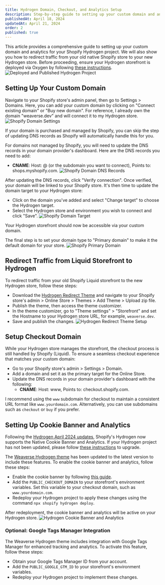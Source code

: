 ```yaml
---
title: Hydrogen Domain, Checkout, and Analytics Setup
description: Step-by-step guide to setting up your custom domain and analytics for your Shopify Hydrogen project.
publishedAt: April 18, 2024
updatedAt: April 21, 2024
order: 2
published: true
---
```


This article provides a comprehensive guide to setting up your custom domain and analytics for your Shopify Hydrogen project. We will also show you how to redirect traffic from your old native Shopify store to your new Hydrogen store. Before proceeding, ensure your Hydrogen storefront is deployed via Oxygen by following [these instructions](/docs/deployment/oxygen).
![Deployed and Published Hydrogen Project](https://cdn.shopify.com/s/files/1/0838/0052/3057/files/weaverse_hydrogen_deployed.png?v=1713692590)

## **Setting Up Your Custom Domain**
Navigate to your Shopify store's admin panel, then go to Settings > Domains. Here, you can add your custom domain by clicking on "Connect existing domain" or "Buy new domain".
For reference, I already own the domain "weaverse.dev" and will connect it to my Hydrogen store.
![Shopify Domain Settings](https://cdn.shopify.com/s/files/1/0838/0052/3057/files/connect_existing_domain.png?v=1713694033)

If your domain is purchased and managed by Shopify, you can skip the step of updating DNS records as Shopify will automatically handle this for you.

For domains not managed by Shopify, you will need to update the DNS records in your domain provider's dashboard. Here are the DNS records you need to add:
- **CNAME**: Host: @ (or the subdomain you want to connect), Points to: shops.myshopify.com.
  ![Shopify Domain DNS Records](https://cdn.shopify.com/s/files/1/0838/0052/3057/files/dns_settings.png?v=1713694183)

After updating the DNS records, click "Verify connection". Once verified, your domain will be linked to your Shopify store. It's then time to update the domain target to your Hydrogen store:
- Click on the domain you've added and select "Change target" to choose the Hydrogen target.
- Select the Hydrogen store and environment you wish to connect and click "Save".
  ![Shopify Domain Target](https://cdn.shopify.com/s/files/1/0838/0052/3057/files/set_hydrogen_target.png?v=1713694386)

Your Hydrogen storefront should now be accessible via your custom domain.

The final step is to set your domain type to "Primary domain" to make it the default domain for your store.
![Shopify Primary Domain](https://cdn.shopify.com/s/files/1/0838/0052/3057/files/domain_type.png?v=1713695844)

## **Redirect Traffic from Liquid Storefront to Hydrogen**
To redirect traffic from your old Shopify Liquid storefront to the new Hydrogen store, follow these steps:
- Download the [Hydrogen Redirect Theme](https://github.com/Shopify/hydrogen-redirect-theme/archive/refs/heads/master.zip) and navigate to your Shopify store's admin > Online Store > Themes > Add Theme > Upload zip file.
- Publish the theme, then access the theme customizer.
- In the theme customizer, go to "Theme settings" > "Storefront" and set the Hostname to your Hydrogen store URL, for example, `weaverse.dev`.
- Save and publish the changes.
  ![Hydrogen Redirect Theme Setup](https://cdn.shopify.com/s/files/1/0838/0052/3057/files/hydrogen_redirect_theme_setup.png?v=1713694951)

## **Setup Checkout Domain**
While your Hydrogen store manages the storefront, the checkout process is still handled by Shopify (Liquid). To ensure a seamless checkout experience that matches your custom domain:
- Go to your Shopify store's admin > Settings > Domain.
- Add a domain and set it as the primary target for the Online Store.
- Update the DNS records in your domain provider's dashboard with the following:
  - **CNAME**: Host: www, Points to: checkout.shopify.com.

I recommend using the `www` subdomain for checkout to maintain a consistent URL format like `www.yourdomain.com`. Alternatively, you can use subdomains such as `checkout` or `buy` if you prefer.


## **Setting Up Cookie Banner and Analytics**
Following the [Hydrogen April 2024 updates](https://hydrogen.shopify.dev/update/april-2024), Shopify's Hydrogen now supports the Native Cookie Banner and Analytics. If your Hydrogen project has not been updated, please follow [these instructions](https://github.com/Shopify/hydrogen/tree/main/examples/analytics#hydrogen-example-shopify-analytics--consent-unstable) to upgrade.

The [Weaverse Hydrogen theme](https://github.com/Weaverse/pilot/tree/main) has been updated to the latest version to include these features. To enable the cookie banner and analytics, follow these steps:
- Enable the cookie banner by following [this guide](https://github.com/Shopify/hydrogen/tree/main/examples/analytics#hydrogen-example-shopify-analytics--consent-unstable).
- Add the `PUBLIC_CHECKOUT_DOMAIN` to your storefront's environment variables. Set this variable to your checkout domain, such as `www.yourdomain.com`.
- Redeploy your Hydrogen project to apply these changes using the command `npx shopify hydrogen deploy`.

After redeployment, the cookie banner and analytics will be active on your Hydrogen store.
![Hydrogen Cookie Banner and Analytics](https://cdn.shopify.com/s/files/1/0838/0052/3057/files/hydrogen_cookie_banner_activated.jpg?v=1713697054)

### **Optional: Google Tags Manager Integration**
The Weaverse Hydrogen theme includes integration with Google Tags Manager for enhanced tracking and analytics. To activate this feature, follow these steps:
- Obtain your Google Tags Manager ID from your account.
- Add the `PUBLIC_GOOGLE_GTM_ID` to your storefront's environment variables.
- Redeploy your Hydrogen project to implement these changes.


















